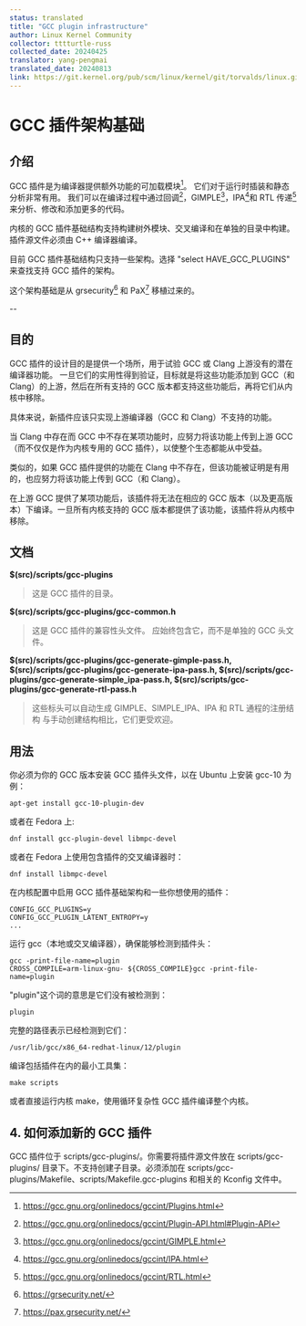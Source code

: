 ```yaml
---
status: translated
title: "GCC plugin infrastructure"
author: Linux Kernel Community
collector: tttturtle-russ
collected_date: 20240425
translator: yang-pengmai
translated_date: 20240813
link: https://git.kernel.org/pub/scm/linux/kernel/git/torvalds/linux.git/tree/Documentation/kbuild/gcc-plugins.rst
---
```


# GCC 插件架构基础

## 介绍

GCC 插件是为编译器提供额外功能的可加载模块[^1]。 它们对于运行时插装和静态分析非常有用。
我们可以在编译过程中通过回调[^2]，GIMPLE[^3]，IPA[^4]和 RTL 传递[^5]来分析、修改和添加更多的代码。

内核的 GCC 插件基础结构支持构建树外模块、交叉编译和在单独的目录中构建。插件源文件必须由 C++ 编译器编译。

目前 GCC 插件基础结构只支持一些架构。选择 \"select HAVE_GCC_PLUGINS\" 来查找支持 GCC 插件的架构。

这个架构基础是从 grsecurity[^6] 和 PaX[^7] 移植过来的。

\--

## 目的

GCC 插件的设计目的是提供一个场所，用于试验 GCC 或 Clang 上游没有的潜在编译器功能。
一旦它们的实用性得到验证，目标就是将这些功能添加到 GCC（和 Clang）的上游，然后在所有支持的 GCC 版本都支持这些功能后，再将它们从内核中移除。

具体来说，新插件应该只实现上游编译器（GCC 和 Clang）不支持的功能。

当 Clang 中存在而 GCC 中不存在某项功能时，应努力将该功能上传到上游 GCC（而不仅仅是作为内核专用的 GCC 插件），以使整个生态都能从中受益。

类似的，如果 GCC 插件提供的功能在 Clang 中不存在，但该功能被证明是有用的，也应努力将该功能上传到 GCC（和 Clang）。

在上游 GCC 提供了某项功能后，该插件将无法在相应的 GCC 版本（以及更高版本）下编译。一旦所有内核支持的 GCC 版本都提供了该功能，该插件将从内核中移除。

## 文档

**\$(src)/scripts/gcc-plugins**

> 这是 GCC 插件的目录。

**\$(src)/scripts/gcc-plugins/gcc-common.h**

> 这是 GCC 插件的兼容性头文件。
> 应始终包含它，而不是单独的 GCC 头文件。

**\$(src)/scripts/gcc-plugins/gcc-generate-gimple-pass.h,
\$(src)/scripts/gcc-plugins/gcc-generate-ipa-pass.h,
\$(src)/scripts/gcc-plugins/gcc-generate-simple_ipa-pass.h,
\$(src)/scripts/gcc-plugins/gcc-generate-rtl-pass.h**

> 这些标头可以自动生成 GIMPLE、SIMPLE_IPA、IPA 和 RTL 通程的注册结构
> 与手动创建结构相比，它们更受欢迎。

## 用法

你必须为你的 GCC 版本安装 GCC 插件头文件，以在 Ubuntu 上安装 gcc-10 为例：

    apt-get install gcc-10-plugin-dev

或者在 Fedora 上:

    dnf install gcc-plugin-devel libmpc-devel

或者在 Fedora 上使用包含插件的交叉编译器时：

    dnf install libmpc-devel

在内核配置中启用 GCC 插件基础架构和一些你想使用的插件：

    CONFIG_GCC_PLUGINS=y
    CONFIG_GCC_PLUGIN_LATENT_ENTROPY=y
    ...

运行 gcc（本地或交叉编译器），确保能够检测到插件头：
    
    gcc -print-file-name=plugin
    CROSS_COMPILE=arm-linux-gnu- ${CROSS_COMPILE}gcc -print-file-name=plugin

\"plugin\"这个词的意思是它们没有被检测到：

    plugin

完整的路径表示已经检测到它们：

    /usr/lib/gcc/x86_64-redhat-linux/12/plugin

编译包括插件在内的最小工具集：

    make scripts

或者直接运行内核 make，使用循环复杂性 GCC 插件编译整个内核。

## 4. 如何添加新的 GCC 插件

GCC 插件位于 scripts/gcc-plugins/。你需要将插件源文件放在 scripts/gcc-plugins/ 目录下。不支持创建子目录。必须添加在 scripts/gcc-plugins/Makefile、scripts/Makefile.gcc-plugins 和相关的 Kconfig 文件中。

[^1]: <https://gcc.gnu.org/onlinedocs/gccint/Plugins.html>

[^2]: <https://gcc.gnu.org/onlinedocs/gccint/Plugin-API.html#Plugin-API>

[^3]: <https://gcc.gnu.org/onlinedocs/gccint/GIMPLE.html>

[^4]: <https://gcc.gnu.org/onlinedocs/gccint/IPA.html>

[^5]: <https://gcc.gnu.org/onlinedocs/gccint/RTL.html>

[^6]: <https://grsecurity.net/>

[^7]: <https://pax.grsecurity.net/>
